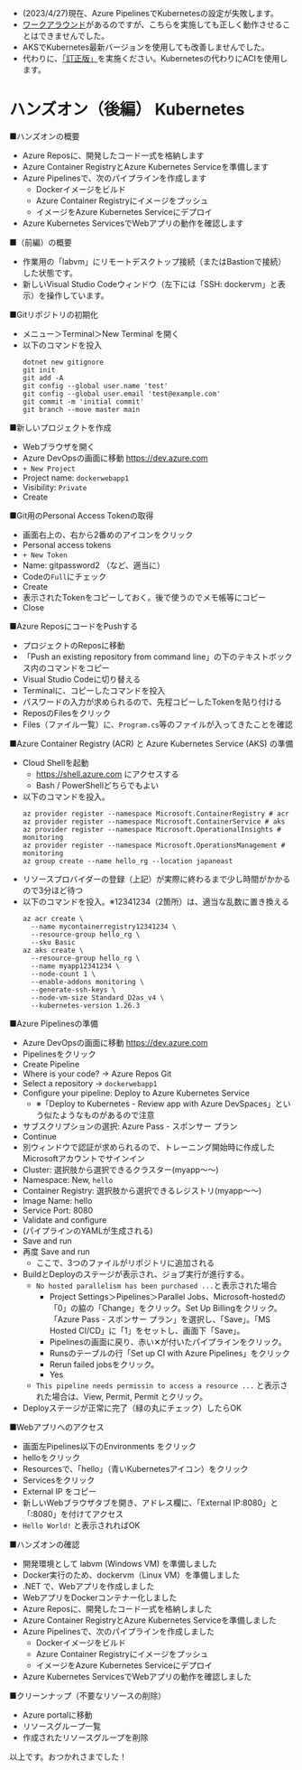 - (2023/4/27)現在、Azure PipelinesでKubernetesの設定が失敗します。
- [ワークアラウンド](https://developercommunity.visualstudio.com/t/New-Kubernetes-service-connection-causes/10138123)があるのですが、こちらを実施しても正しく動作させることはできませんでした。
- AKSでKubernetes最新バージョンを使用しても改善しませんでした。
- 代わりに、[「訂正版」](mod16-handson-aci.md)を実施ください。Kubernetesの代わりにACIを使用します。

# ハンズオン（後編） Kubernetes

■ハンズオンの概要

- Azure Reposに、開発したコード一式を格納します
- Azure Container RegistryとAzure Kubernetes Serviceを準備します
- Azure Pipelinesで、次のパイプラインを作成します
  - Dockerイメージをビルド
  - Azure Container Registryにイメージをプッシュ
  - イメージをAzure Kubernetes Serviceにデプロイ
- Azure Kubernetes ServicesでWebアプリの動作を確認します

■（前編）の概要

- 作業用の「labvm」にリモートデスクトップ接続（またはBastionで接続）した状態です。
- 新しいVisual Studio Codeウィンドウ（左下には「SSH: dockervm」と表示）を操作しています。

■Gitリポジトリの初期化

- メニュー＞Terminal＞New Terminal を開く
- 以下のコマンドを投入
  ```
  dotnet new gitignore
  git init
  git add -A
  git config --global user.name 'test'
  git config --global user.email 'test@example.com'
  git commit -m 'initial commit'
  git branch --move master main
  ```

■新しいプロジェクトを作成

- Webブラウザを開く
- Azure DevOpsの画面に移動 https://dev.azure.com
- `+ New Project`
- Project name: `dockerwebapp1`
- Visibility: `Private`
- Create

■Git用のPersonal Access Tokenの取得

- 画面右上の、右から2番めのアイコンをクリック
- Personal access tokens
- `+ New Token`
- Name: gitpassword2 （など、適当に）
- Codeの`Full`にチェック
- Create
- 表示されたTokenをコピーしておく。後で使うのでメモ帳等にコピー
- Close

■Azure ReposにコードをPushする

- プロジェクトのReposに移動
- 「Push an existing repository from command line」の下のテキストボックス内のコマンドをコピー
- Visual Studio Codeに切り替える
- Terminalに、コピーしたコマンドを投入
- パスワードの入力が求められるので、先程コピーしたTokenを貼り付ける
- ReposのFilesをクリック
- Files（ファイル一覧）に、`Program.cs`等のファイルが入ってきたことを確認

■Azure Container Registry (ACR) と Azure Kubernetes Service (AKS) の準備

- Cloud Shellを起動
  - https://shell.azure.com にアクセスする
  - Bash / PowerShellどちらでもよい
- 以下のコマンドを投入。
  ```
  az provider register --namespace Microsoft.ContainerRegistry # acr
  az provider register --namespace Microsoft.ContainerService # aks
  az provider register --namespace Microsoft.OperationalInsights # monitoring
  az provider register --namespace Microsoft.OperationsManagement # monitoring
  az group create --name hello_rg --location japaneast
  ```
- リソースプロバイダーの登録（上記）が実際に終わるまで少し時間がかかるので3分ほど待つ
- 以下のコマンドを投入。※12341234（2箇所）は、適当な乱数に置き換える
  ```
  az acr create \
    --name mycontainerregistry12341234 \
    --resource-group hello_rg \
    --sku Basic
  az aks create \
    --resource-group hello_rg \
    --name myapp12341234 \
    --node-count 1 \
    --enable-addons monitoring \
    --generate-ssh-keys \
    --node-vm-size Standard_D2as_v4 \
    --kubernetes-version 1.26.3
  ```

■Azure Pipelinesの準備

- Azure DevOpsの画面に移動 https://dev.azure.com
- Pipelinesをクリック
- Create Pipeline
- Where is your code? → Azure Repos Git
- Select a repository →  `dockerwebapp1`
- Configure your pipeline: Deploy to Azure Kubernetes Service
  - ※「Deploy to Kubernetes - Review app with Azure DevSpaces」という似たようなものがあるので注意
- サブスクリプションの選択: Azure Pass - スポンサー プラン
- Continue
- 別ウィンドウで認証が求められるので、トレーニング開始時に作成したMicrosoftアカウントでサインイン
- Cluster: 選択肢から選択できるクラスター(myapp～～)
- Namespace: New, `hello`
- Container Registry: 選択肢から選択できるレジストリ(myapp～～)
- Image Name: hello
- Service Port: 8080
- Validate and configure
- (パイプラインのYAMLが生成される)
- Save and run
- 再度 Save and run
  - ここで、3つのファイルがリポジトリに追加される
- BuildとDeployのステージが表示され、ジョブ実行が進行する。
  - `No hosted parallelism has been purchased ...`と表示された場合
    - Project Settings＞Pipelines＞Parallel Jobs、Microsoft-hostedの「0」の脇の「Change」をクリック。Set Up Billingをクリック。「Azure Pass - スポンサー プラン」を選択し、「Save」。「MS Hosted CI/CD」に「1」をセットし、画面下「Save」。
    - Pipelinesの画面に戻り、赤い✕が付いたパイプラインをクリック。
    - Runsのテーブルの行「Set up CI with Azure Pipelines」をクリック
    - Rerun failed jobsをクリック。
    - Yes
  - `This pipeline needs permissin to access a resource ...` と表示された場合は、View, Permit, Permit とクリック。
- Deployステージが正常に完了（緑の丸にチェック）したらOK


■Webアプリへのアクセス

- 画面左Pipelines以下のEnvironments をクリック
- helloをクリック
- Resourcesで、「hello」（青いKubernetesアイコン）をクリック
- Servicesをクリック
- External IP をコピー
- 新しいWebブラウザタブを開き、アドレス欄に、「External IP:8080」と「:8080」を付けてアクセス
- `Hello World!` と表示されればOK

■ハンズオンの確認

- 開発環境として labvm (Windows VM) を準備しました
- Docker実行のため、dockervm（Linux VM）を準備しました
- .NET で、Webアプリを作成しました
- WebアプリをDockerコンテナー化しました
- Azure Reposに、開発したコード一式を格納しました
- Azure Container RegistryとAzure Kubernetes Serviceを準備しました
- Azure Pipelinesで、次のパイプラインを作成しました
  - Dockerイメージをビルド
  - Azure Container Registryにイメージをプッシュ
  - イメージをAzure Kubernetes Serviceにデプロイ
- Azure Kubernetes ServicesでWebアプリの動作を確認しました

■クリーンナップ（不要なリソースの削除）

- Azure portalに移動
- リソースグループ一覧
- 作成されたリソースグループを削除

以上です。おつかれさまでした！
